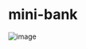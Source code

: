 # mini-bank
![image](https://github.com/Pepsiqqq/mini-bank/assets/62497463/80c007ce-a61a-4230-98eb-c1f8c336c2ed)

